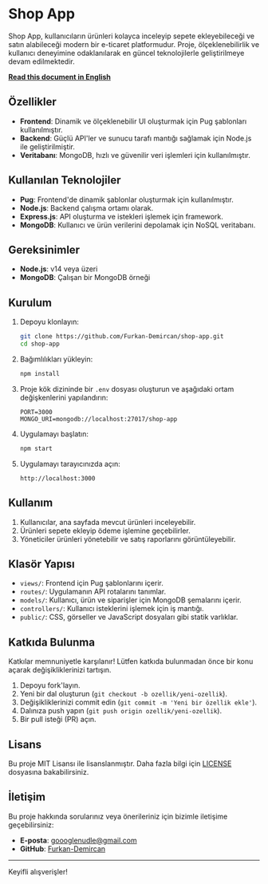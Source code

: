 # Shop App

Shop App, kullanıcıların ürünleri kolayca inceleyip sepete ekleyebileceği ve satın alabileceği modern bir e-ticaret platformudur. Proje, ölçeklenebilirlik ve kullanıcı deneyimine odaklanılarak en güncel teknolojilerle geliştirilmeye devam edilmektedir.

[**Read this document in English**](./README.md)

## Özellikler

- **Frontend**: Dinamik ve ölçeklenebilir UI oluşturmak için Pug şablonları kullanılmıştır.
- **Backend**: Güçlü API'ler ve sunucu tarafı mantığı sağlamak için Node.js ile geliştirilmiştir.
- **Veritabanı**: MongoDB, hızlı ve güvenilir veri işlemleri için kullanılmıştır.

## Kullanılan Teknolojiler

- **Pug**: Frontend'de dinamik şablonlar oluşturmak için kullanılmıştır.
- **Node.js**: Backend çalışma ortamı olarak.
- **Express.js**: API oluşturma ve istekleri işlemek için framework.
- **MongoDB**: Kullanıcı ve ürün verilerini depolamak için NoSQL veritabanı.

## Gereksinimler

- **Node.js**: v14 veya üzeri
- **MongoDB**: Çalışan bir MongoDB örneği

## Kurulum

1. Depoyu klonlayın:
    ```bash
    git clone https://github.com/Furkan-Demircan/shop-app.git
    cd shop-app
    ```

2. Bağımlılıkları yükleyin:
    ```bash
    npm install
    ```

3. Proje kök dizininde bir `.env` dosyası oluşturun ve aşağıdaki ortam değişkenlerini yapılandırın:
    ```env
    PORT=3000
    MONGO_URI=mongodb://localhost:27017/shop-app
    ```

4. Uygulamayı başlatın:
    ```bash
    npm start
    ```

5. Uygulamayı tarayıcınızda açın:
    ```
    http://localhost:3000
    ```

## Kullanım

1. Kullanıcılar, ana sayfada mevcut ürünleri inceleyebilir.
2. Ürünleri sepete ekleyip ödeme işlemine geçebilirler.
3. Yöneticiler ürünleri yönetebilir ve satış raporlarını görüntüleyebilir.

## Klasör Yapısı

- `views/`: Frontend için Pug şablonlarını içerir.
- `routes/`: Uygulamanın API rotalarını tanımlar.
- `models/`: Kullanıcı, ürün ve siparişler için MongoDB şemalarını içerir.
- `controllers/`: Kullanıcı isteklerini işlemek için iş mantığı.
- `public/`: CSS, görseller ve JavaScript dosyaları gibi statik varlıklar.

## Katkıda Bulunma

Katkılar memnuniyetle karşılanır! Lütfen katkıda bulunmadan önce bir konu açarak değişikliklerinizi tartışın.

1. Depoyu fork'layın.
2. Yeni bir dal oluşturun (`git checkout -b ozellik/yeni-ozellik`).
3. Değişikliklerinizi commit edin (`git commit -m 'Yeni bir özellik ekle'`).
4. Dalınıza push yapın (`git push origin ozellik/yeni-ozellik`).
5. Bir pull isteği (PR) açın.

## Lisans

Bu proje MIT Lisansı ile lisanslanmıştır. Daha fazla bilgi için [LICENSE](./LICENSE) dosyasına bakabilirsiniz.

## İletişim

Bu proje hakkında sorularınız veya önerileriniz için bizimle iletişime geçebilirsiniz:

- **E-posta**: goooglenudle@gmail.com
- **GitHub**: [Furkan-Demircan](https://github.com/Furkan-Demircan)

---

Keyifli alışverişler!
